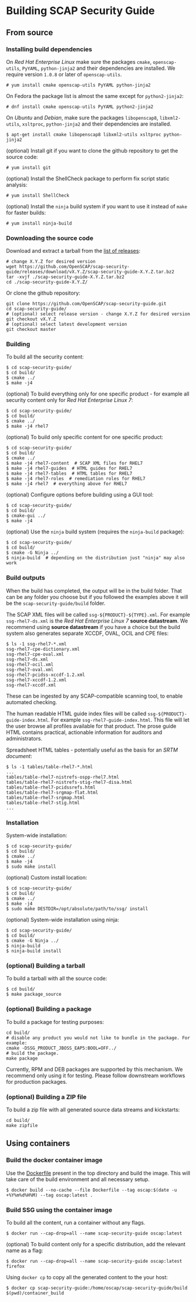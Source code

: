 # Building SCAP Security Guide

## From source

### Installing build dependencies

On *Red Hat Enterprise Linux* make sure the packages `cmake`, `openscap-utils`, `PyYAML`, `python-jinja2` and their dependencies are installed. We require version `1.0.8` or later of `openscap-utils`.
```
# yum install cmake openscap-utils PyYAML python-jinja2
```

On Fedora the package list is almost the same except for `python2-jinja2`:

```
# dnf install cmake openscap-utils PyYAML python2-jinja2
```

On *Ubuntu* and *Debian*, make sure the packages `libopenscap8`, `libxml2-utils`, `xsltproc`, `python-jinja2` and their dependencies are installed.
```
$ apt-get install cmake libopenscap8 libxml2-utils xsltproc python-jinja2
```

(optional) Install git if you want to clone the github repository to get the source code:
```
# yum install git
```

(optional) Install the ShellCheck package to perform fix script static analysis:
```
# yum install ShellCheck
```

(optional) Install the `ninja` build system if you want to use it instead of `make` for faster builds:

```
# yum install ninja-build
```

### Downloading the source code

Download and extract a tarball from the [list of releases](https://github.com/OpenSCAP/scap-security-guide/releases):
```
# change X.Y.Z for desired version
wget https://github.com/OpenSCAP/scap-security-guide/releases/download/vX.Y.Z/scap-security-guide-X.Y.Z.tar.bz2
tar -xvjf ./scap-security-guide-X.Y.Z.tar.bz2
cd ./scap-security-guide-X.Y.Z/
```

Or clone the github repository:
```
git clone https://github.com/OpenSCAP/scap-security-guide.git
cd scap-security-guide/
# (optional) select release version - change X.Y.Z for desired version
git checkout vX.Y.Z
# (optional) select latest development version
git checkout master
```

### Building
To build all the security content:

```
$ cd scap-security-guide/
$ cd build/
$ cmake ../
$ make -j4
```

(optional) To build everything only for one specific product - for example all security content only for *Red Hat Enterprise Linux 7*:
```
$ cd scap-security-guide/
$ cd build/
$ cmake ../
$ make -j4 rhel7
```

(optional) To build only specific content for one specific product:

```
$ cd scap-security-guide/
$ cd build/
$ cmake ../
$ make -j4 rhel7-content  # SCAP XML files for RHEL7
$ make -j4 rhel7-guides  # HTML guides for RHEL7
$ make -j4 rhel7-tables  # HTML tables for RHEL7
$ make -j4 rhel7-roles  # remediation roles for RHEL7
$ make -j4 rhel7  # everything above for RHEL7
```

(optional) Configure options before building using a GUI tool:
```
$ cd scap-security-guide/
$ cd build/
$ cmake-gui ../
$ make -j4
```

(optional) Use the `ninja` build system (requires the `ninja-build` package):
```
$ cd scap-security-guide/
$ cd build/
$ cmake -G Ninja ../
$ ninja-build  # depending on the distribution just "ninja" may also work
```

### Build outputs

When the build has completed, the output will be in the build folder.
That can be any folder you choose but if you followed the examples above
it will be the `scap-security-guide/build` folder.

The SCAP XML files will be called `ssg-${PRODUCT}-${TYPE}.xml`. For example
`ssg-rhel7-ds.xml` is the *Red Hat Enterprise Linux 7* **source datastream**.
We recommend using **source datastream** if you have a choice but the build
system also generates separate XCCDF, OVAL, OCIL and CPE files:
```
$ ls -1 ssg-rhel7-*.xml
ssg-rhel7-cpe-dictionary.xml
ssg-rhel7-cpe-oval.xml
ssg-rhel7-ds.xml
ssg-rhel7-ocil.xml
ssg-rhel7-oval.xml
ssg-rhel7-pcidss-xccdf-1.2.xml
ssg-rhel7-xccdf-1.2.xml
ssg-rhel7-xccdf.xml
```
These can be ingested by any SCAP-compatible scanning tool, to enable automated
checking.

The human readable HTML guide index files will be called
`ssg-${PRODUCT}-guide-index.html`. For example `ssg-rhel7-guide-index.html`.
This file will let the user browse all profiles available for that product.
The prose guide HTML contains practical, actionable information for auditors
and administrators.

Spreadsheet HTML tables - potentially useful as the basis for an *SRTM document*:
```
$ ls -1 tables/table-rhel7-*.html
...
tables/table-rhel7-nistrefs-ospp-rhel7.html
tables/table-rhel7-nistrefs-stig-rhel7-disa.html
tables/table-rhel7-pcidssrefs.html
tables/table-rhel7-srgmap-flat.html
tables/table-rhel7-srgmap.html
tables/table-rhel7-stig.html
...
```

### Installation

System-wide installation:
```
$ cd scap-security-guide/
$ cd build/
$ cmake ../
$ make -j4
$ sudo make install
```

(optional) Custom install location:
```
$ cd scap-security-guide/
$ cd build/
$ cmake ../
$ make -j4
$ sudo make DESTDIR=/opt/absolute/path/to/ssg/ install
```

(optional) System-wide installation using ninja:
```
$ cd scap-security-guide/
$ cd build/
$ cmake -G Ninja ../
$ ninja-build
$ ninja-build install
```

### (optional) Building a tarball

To build a tarball with all the source code:
```
$ cd build/
$ make package_source
```

### (optional) Building a package
To build a package for testing purposes:

```
cd build/
# disable any product you would not like to bundle in the package. For example:
cmake -DSSG_PRODUCT_JBOSS_EAP5:BOOL=OFF../
# build the package.
make package
```

Currently, RPM and DEB packages are supported by this mechanism. We recommend only using
it for testing. Please follow downstream workflows for production packages.

### (optional) Building a ZIP file

To build a zip file with all generated source data streams and kickstarts:
```
cd build/
make zipfile
```

## Using containers

### Build the docker container image

Use the [Dockerfile](Dockerfile) present in the top directory and build the image.
This will take care of the build environment and all necessary setup.
```
$ docker build --no-cache --file Dockerfile --tag oscap:$(date -u +%Y%m%d%H%M) --tag oscap:latest .
```

### Build SSG using the container image

To build all the content, run a container without any flags.
```
$ docker run --cap-drop=all --name scap-security-guide oscap:latest
```

(optional) To build content only for a specific distribution, add the relevant name as a flag:
```
$ docker run --cap-drop=all --name scap-security-guide oscap:latest firefox
```

Using `docker cp` to copy all the generated content to the your host:
```
$ docker cp scap-security-guide:/home/oscap/scap-security-guide/build $(pwd)/container_build
```
